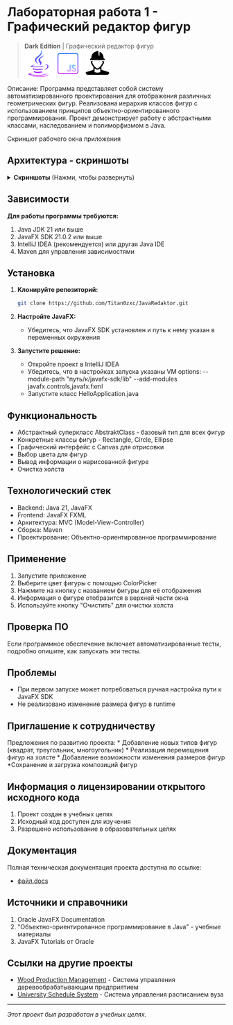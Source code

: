 # Лабораторная работа 1 - Графический редактор фигур

> **Dark Edition** | Графический редактор фигур  
![Java](screenshots/icons8-логотип-java-coffee-cup-64.png)
![JavaScript](screenshots/icons8-javascript-64.png)
![SceneBuilder](screenshots/icons8-рабочий-64.png)


Описание: Программа представляет собой систему автоматизированного проектирования для отображения различных геометрических фигур. Реализована иерархия классов фигур с использованием принципов объектно-ориентированного программирования. Проект демонстрирует работу с абстрактными классами, наследованием и полиморфизмом в Java.

Скриншот рабочего окна приложения
##  Архитектура - cкриншоты   

<details>
<summary><b>Скриншоты</b> (Нажми, чтобы развернуть)</summary>

| Скриншот рабочего окна |
| :---: |
| <img src="screenshots/Рабочее окно.png" width="400"/> |

| Скриншот прямоугольника | Скриншот круга |
| :---: | :---: |
| <img src="screenshots/Прямоугольник.png" width="400"/> | <img src="screenshots/Круг.png" width="400"/> |

| Скриншот элипса |
| :---: |
| <img src="screenshots/Элипс.png" width="400"/> |

</details>

##  Зависимости
  **Для работы программы требуются:**
  1. Java JDK 21 или выше
  2. JavaFX SDK 21.0.2 или выше
  3. IntelliJ IDEA (рекомендуется) или другая Java IDE
  4. Maven для управления зависимостями

##  Установка

1.  **Клонируйте репозиторий:**
    ```bash
    git clone https://github.com/Titan0zxc/JavaRedaktor.git
    ```

2.  **Настройте JavaFX:**
    *   Убедитесь, что JavaFX SDK установлен и путь к нему указан в переменных окружения

3.  **Запустите решение:**
    *   Откройте проект в IntelliJ IDEA
    *   Убедитесь, что в настройках запуска указаны VM options: --module-path "путь/к/javafx-sdk/lib" --add-modules javafx.controls,javafx.fxml
    *   Запустите класс HelloApplication.java 

##  Функциональность

-  Абстрактный суперкласс AbstraktClass - базовый тип для всех фигур
-  Конкретные классы фигур - Rectangle, Circle, Ellipse
-  Графический интерфейс с Canvas для отрисовки
-  Выбор цвета для фигур 
-  Вывод информации о нарисованной фигуре
-  Очистка холста

##  Технологический стек

*   Backend: Java 21, JavaFX 
*   Frontend: JavaFX FXML 
*   Архитектура: MVC (Model-View-Controller)
*   Сборка: Maven
*   Проектирование: Объектно-ориентированное программирование


##  Применение
  1. Запустите приложение
  2. Выберите цвет фигуры с помощью ColorPicker
  3. Нажмите на кнопку с названием фигуры для её отображения
  4. Информация о фигуре отобразится в верхней части окна
  5. Используйте кнопку "Очистить" для очистки холста

##  Проверка ПО
Если программное обеспечение включает автоматизированные тесты, подробно опишите, как запускать эти тесты.

##  Проблемы
  * При первом запуске может потребоваться ручная настройка пути к JavaFX SDK
  * Не реализовано изменение размера фигур в runtime

##  Приглашение к сотрудничеству
  Предложения по развитию проекта:
    * Добавление новых типов фигур (квадрат, треугольник, многоугольник)
    * Реализация перемещения фигур на холсте
    * Добавление возможности изменения размеров фигур
    *Сохранение и загрузка композиций фигур

##  Информация о лицензировании открытого исходного кода
  1. Проект создан в учебных целях
  2. Исходный код доступен для изучения
  3. Разрешено использование в образовательных целях

##  Документация

Полная техническая документация проекта доступна по ссылке:
- [файл.docs](docs/файл.docx)

## Источники и справочники
  1. Oracle JavaFX Documentation
  2. "Объектно-ориентированное программирование в Java" - учебные материалы
  3. JavaFX Tutorials от Oracle

##  Ссылки на другие проекты

*    [Wood Production Management](https://github.com/Titan0zxc/wood-production-management) - Система управления деревообрабатывающим предприятием
*    [University Schedule System](https://github.com/Titan0zxc/university-schedule-system) - Система управления расписанием вуза

---
*Этот проект был разработан в учебных целях.*
